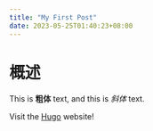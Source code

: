 ```yaml
---
title: "My First Post"
date: 2023-05-25T01:40:23+08:00
---
```


# 概述

This is **粗体** text, and this is _斜体_ text.

Visit the [Hugo](https://gohugo.io) website!
